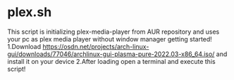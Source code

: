 # plex.sh
This script is initializing plex-media-player from AUR repository and uses your pc as plex media player without window manager getting started!
1.Download https://osdn.net/projects/arch-linux-gui/downloads/77046/archlinux-gui-plasma-pure-2022.03-x86_64.iso/  and install it on your device
2.After loading open a terminal and execute this script!
